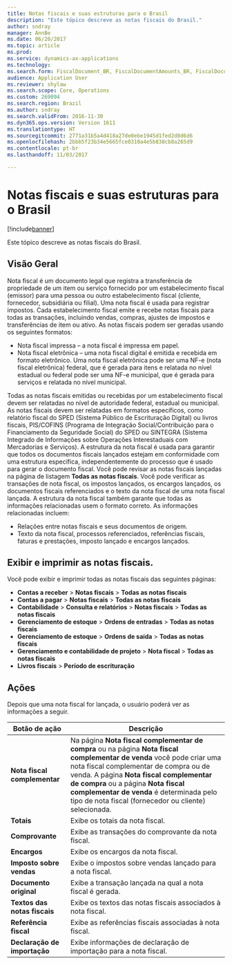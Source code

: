 ```yaml
---
title: Notas fiscais e suas estruturas para o Brasil
description: "Este tópico descreve as notas fiscais do Brasil."
author: sndray
manager: AnnBe
ms.date: 06/20/2017
ms.topic: article
ms.prod: 
ms.service: dynamics-ax-applications
ms.technology: 
ms.search.form: FiscalDocument_BR, FiscalDocumentAmounts_BR, FiscalDocumentChargesTotals_BR, FiscalDocumentElectronic_BR
audience: Application User
ms.reviewer: shylaw
ms.search.scope: Core, Operations
ms.custom: 269094
ms.search.region: Brazil
ms.author: sndray
ms.search.validFrom: 2016-11-30
ms.dyn365.ops.version: Version 1611
ms.translationtype: HT
ms.sourcegitcommit: 2771a31b5a4d418a27de0ebe1945d1fed2d8d6d6
ms.openlocfilehash: 2bbb5f23b34e5665fce0310a4e5b838cb8a265d9
ms.contentlocale: pt-br
ms.lasthandoff: 11/03/2017

---
```


# <a name="fiscal-documents-and-fiscal-document-framework-for-brazil"></a>Notas fiscais e suas estruturas para o Brasil

[!include[banner](../includes/banner.md)]


Este tópico descreve as notas fiscais do Brasil.

<a name="overview"></a>Visão Geral
--------

Nota fiscal é um documento legal que registra a transferência de propriedade de um item ou serviço fornecido por um estabelecimento fiscal (emissor) para uma pessoa ou outro estabelecimento fiscal (cliente, fornecedor, subsidiária ou filial). Uma nota fiscal é usada para registrar impostos. Cada estabelecimento fiscal emite e recebe notas fiscais para todas as transações, incluindo vendas, compras, ajustes de impostos e transferências de item ou ativo. As notas fiscais podem ser geradas usando os seguintes formatos:
-   Nota fiscal impressa – a nota fiscal é impressa em papel.
-   Nota fiscal eletrônica – uma nota fiscal digital é emitida e recebida em formato eletrônico. Uma nota fiscal eletrônica pode ser uma NF-e (nota fiscal eletrônica) federal, que é gerada para itens e relatada no nível estadual ou federal pode ser uma NF-e municipal, que é gerada para serviços e relatada no nível municipal.

Todas as notas fiscais emitidas ou recebidas por um estabelecimento fiscal devem ser relatadas no nível de autoridade federal, estadual ou municipal. As notas fiscais devem ser relatadas em formatos específicos, como relatório fiscal do SPED (Sistema Público de Escrituração Digital) ou livros fiscais, PIS/COFINS (Programa de Integração Social/Contribuição para o Financiamento da Seguridade Social) do SPED ou SINTEGRA (Sistema Integrado de Informações sobre Operações Interestaduais com Mercadorias e Serviços). A estrutura da nota fiscal é usada para garantir que todos os documentos fiscais lançados estejam em conformidade com uma estrutura específica, independentemente do processo que é usado para gerar o documento fiscal. Você pode revisar as notas fiscais lançadas na página de listagem **Todas as notas fiscais**. Você pode verificar as transações de nota fiscal, os impostos lançados, os encargos lançados, os documentos fiscais referenciados e o texto da nota fiscal de uma nota fiscal lançada. A estrutura da nota fiscal também garante que todas as informações relacionadas usem o formato correto. As informações relacionadas incluem:
-   Relações entre notas fiscais e seus documentos de origem.
-   Texto da nota fiscal, processos referenciados, referências fiscais, faturas e prestações, imposto lançado e encargos lançados.

## <a name="view-and-print-fiscal-documents"></a>Exibir e imprimir as notas fiscais.
Você pode exibir e imprimir todas as notas fiscais das seguintes páginas:
-   **Contas a receber** &gt; **Notas fiscais** &gt; **Todas as notas fiscais**
-   **Contas a pagar** &gt; **Notas fiscais** &gt; **Todas as notas fiscais**
-   **Contabilidade** &gt; **Consulta e relatórios** &gt; **Notas fiscais** &gt; **Todas as notas fiscais**
-   **Gerenciamento de estoque** &gt; **Ordens de entradas** &gt; **Todas as notas fiscais**
-   **Gerenciamento de estoque** &gt; **Ordens de saída** &gt; **Todas as notas fiscais**
-   **Gerenciamento e contabilidade de projeto** &gt; **Nota fiscal** &gt; **Todas as notas fiscais**
-   **Livros fiscais** &gt; **Período de escrituração**

## <a name="actions"></a>Ações
Depois que uma nota fiscal for lançada, o usuário poderá ver as informações a seguir.

| **Botão de ação**                 | **Descrição**                                                                                                                                                                                                                                                                                                                                                      |
|-----------------------------------|----------------------------------------------------------------------------------------------------------------------------------------------------------------------------------------------------------------------------------------------------------------------------------------------------------------------------------------------------------------------|
| **Nota fiscal complementar** | Na página **Nota fiscal complementar de compra** ou na página **Nota fiscal complementar de venda** você pode criar uma nota fiscal complementar de compra ou de venda. A página **Nota fiscal complementar de compra** ou a página **Nota fiscal complementar de venda** é determinada pelo tipo de nota fiscal (fornecedor ou cliente) selecionada. |
| **Totais**                        | Exibe os totais da nota fiscal.                                                                                                                                                                                                                                                                                                                             |
| **Comprovante**                       | Exibe as transações do comprovante da nota fiscal.                                                                                                                                                                                                                                                                                                               |
| **Encargos**                       | Exibe os encargos da nota fiscal.                                                                                                                                                                                                                                                                                                                            |
| **Imposto sobre vendas**              | Exibe o impostos sobre vendas lançado para a nota fiscal.                                                                                                                                                                                                                                                                                                                   |
| **Documento original**             | Exibe a transação lançada na qual a nota fiscal é gerada.                                                                                                                                                                                                                                                                                               |
| **Textos das notas fiscais**         | Exibe os textos das notas fiscais associados à nota fiscal.                                                                                                                                                                                                                                                                                             |
| **Referência fiscal**              | Exibe as referências fiscais associadas à nota fiscal.                                                                                                                                                                                                                                                                                                 |
| **Declaração de importação**            | Exibe informações de declaração de importação para a nota fiscal.                                                                                                                                                                                                                                                                                                     |







